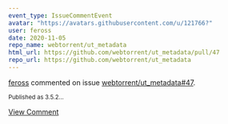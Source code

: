```yaml
---
event_type: IssueCommentEvent
avatar: "https://avatars.githubusercontent.com/u/121766?"
user: feross
date: 2020-11-05
repo_name: webtorrent/ut_metadata
html_url: https://github.com/webtorrent/ut_metadata/pull/47
repo_url: https://github.com/webtorrent/ut_metadata
---
```


<a href='https://github.com/feross' target='_blank'>feross</a> commented on issue <a href='https://github.com/webtorrent/ut_metadata/pull/47' target='_blank'>webtorrent/ut_metadata#47</a>.

<small>Published as 3.5.2...</small>

<a href='https://github.com/webtorrent/ut_metadata/pull/47' target='_blank'>View Comment</a>